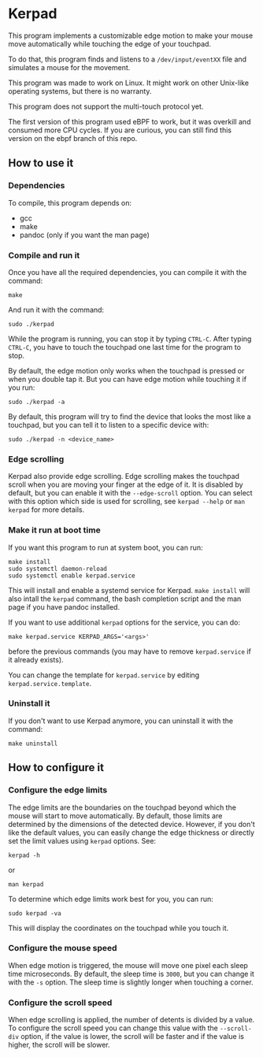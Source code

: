# Kerpad

This program implements a customizable edge motion to make your mouse move automatically while touching the edge of your touchpad.

To do that, this program finds and listens to a `/dev/input/eventXX` file and simulates a mouse for the movement.

This program was made to work on Linux. It might work on other Unix-like operating systems, but there is no warranty.

This program does not support the multi-touch protocol yet.

The first version of this program used eBPF to work, but it was overkill and consumed more CPU cycles. If you are curious, you can still find this version on the ebpf branch of this repo.

## How to use it

### Dependencies

To compile, this program depends on:
 - gcc
 - make
 - pandoc (only if you want the man page)

### Compile and run it

Once you have all the required dependencies, you can compile it with the command:
```
make
```
And run it with the command:
```
sudo ./kerpad
```

While the program is running, you can stop it by typing `CTRL-C`. After typing `CTRL-C`, you have to touch the touchpad one last time for the program to stop.

By default, the edge motion only works when the touchpad is pressed or when you double tap it. But you can have edge motion while touching it if you run:
```
sudo ./kerpad -a
```

By default, this program will try to find the device that looks the most like a touchpad, but you can tell it to listen to a specific device with:
```
sudo ./kerpad -n <device_name>
```

### Edge scrolling

Kerpad also provide edge scrolling. Edge scrolling makes the touchpad scroll when you are moving your finger at the edge of it. It is disabled by default, but you can enable it with the `--edge-scroll` option. You can select with this option which side is used for scrolling, see `kerpad --help` or `man kerpad` for more details.

### Make it run at boot time

If you want this program to run at system boot, you can run:
```
make install
sudo systemctl daemon-reload
sudo systemctl enable kerpad.service
```
This will install and enable a systemd service for Kerpad. `make install` will also intall the `kerpad` command, the bash completion script and the man page if you have pandoc installed.

If you want to use additional `kerpad` options for the service, you can do:
```
make kerpad.service KERPAD_ARGS='<args>'
```
before the previous commands (you may have to remove `kerpad.service` if it already exists).

You can change the template for `kerpad.service` by editing `kerpad.service.template`.

### Uninstall it

If you don't want to use Kerpad anymore, you can uninstall it with the command:
```
make uninstall
```

## How to configure it

### Configure the edge limits

The edge limits are the boundaries on the touchpad beyond which the mouse will start to move automatically. By default, those limits are determined by the dimensions of the detected device. However, if you don't like the default values, you can easily change the edge thickness or directly set the limit values using `kerpad` options. See:
```
kerpad -h
```
or
```
man kerpad
```

To determine which edge limits work best for you, you can run:
```
sudo kerpad -va
```
This will display the coordinates on the touchpad while you touch it.

### Configure the mouse speed

When edge motion is triggered, the mouse will move one pixel each sleep time microseconds. By default, the sleep time is `3000`, but you can change it with the `-s` option. The sleep time is slightly longer when touching a corner.

### Configure the scroll speed

When edge scrolling is applied, the number of detents is divided by a value. To configure the scroll speed you can change this value with the `--scroll-div` option, if the value is lower, the scroll will be faster and if the value is higher, the scroll will be slower.
